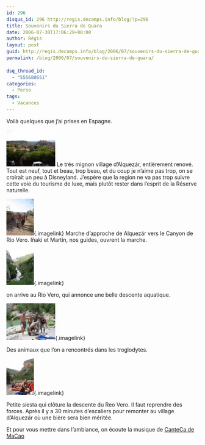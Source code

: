 ```yaml
---
id: 296
disqus_id: 296 http://regis.decamps.info/blog/?p=296
title: Souvenirs du Sierra de Guara
date: 2006-07-30T17:06:29+00:00
author: Régis
layout: post
guid: http://regis.decamps.info/blog/2006/07/souvenirs-du-sierra-de-guara/
permalink: /blog/2006/07/souvenirs-du-sierra-de-guara/

dsq_thread_id:
  - "555680651"
categories:
  - Perso
tags:
  - Vacances
---
```

Voilà quelques que j’ai prises en Espagne.

[<img id="image289" alt="Alquezar" src="/blog/wp-content/uploads/2006/07/IMG_3238.thumbnail.JPG" />](/blog/wp-content/uploads/2006/07/IMG_3238.JPG "Alquezar") Le très mignon village d’Alquezár, entièrement renové. Tout est neuf, tout et beau, trop beau, et du coup je n’aime pas trop, on se croirait un peu à Disneyland. J’espère que la region ne va pas trop suivre cette voie du tourisme de luxe, mais plutôt rester dans l’esprit de la Réserve naturelle.

[<img id="image290" alt="Marche d'approche" src="/blog/wp-content/uploads/2006/07/IMG_3239.thumbnail.JPG" />](/blog/wp-content/uploads/2006/07/IMG_3239.JPG "Marche d'approche"){.imagelink} Marche d’approche de Alquezár vers le Canyon de Rio Vero. Iñaki et Martin, nos guides, ouvrent la marche.

[<img alt="Le Rio Vero" id="image292" src="/blog/wp-content/uploads/2006/07/IMG_3260.thumbnail.JPG" />](/blog/wp-content/uploads/2006/07/IMG_3260.JPG "Le Rio Vero"){.imagelink}
  
on arrive au Rio Vero, qui annonce une belle descente aquatique.

[<img alt="Hommes Troglodytes" id="image293" src="/blog/wp-content/uploads/2006/07/IMG_3275.thumbnail.JPG" />](/blog/wp-content/uploads/2006/07/IMG_3275.JPG "Hommes Troglodytes"){.imagelink}
  
Des animaux que l’on a rencontrés dans les troglodytes.

[<img alt="Sieste après le Rio Vero" id="image294" src="/blog/wp-content/uploads/2006/07/IMG_3279.thumbnail.JPG" />](/blog/wp-content/uploads/2006/07/IMG_3279.JPG "Sieste après le Rio Vero"){.imagelink}
  
Petite siesta qui clôture la descente du Reo Vero. Il faut reprendre des forces. Après il y a 30 minutes d’escaliers pour remonter au village d’Alquezár où une bière sera bien méritée.

Et pour vous mettre dans l’ambiance, on écoute la musique de [CanteCa de MaCao](http://www.cantecademacao.org/)
